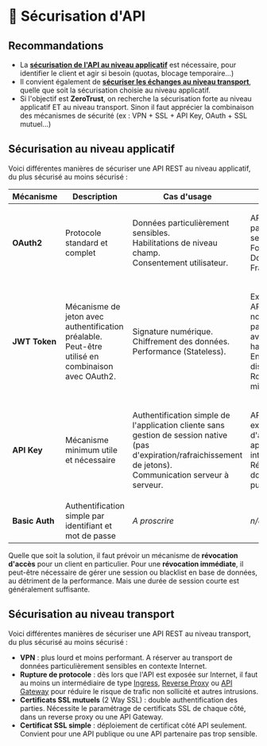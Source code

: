 # 🔌 Sécurisation d'API

## Recommandations

* La [**sécurisation de l'API au niveau applicatif**](api-securite.md#sécurisation-au-niveau-applicatif) est nécessaire, pour identifier le client et agir si besoin (quotas, blocage temporaire...)
* Il convient également de [**sécuriser les échanges au niveau transport**](api-securite.md#sécurisation-au-niveau-transport), quelle que soit la sécurisation choisie au niveau applicatif.
* Si l'objectif est **ZeroTrust**, on recherche la sécurisation forte au niveau applicatif ET au niveau transport. Sinon il faut apprécier la combinaison des mécanismes de sécurité (ex : VPN + SSL + API Key, OAuth + SSL mutuel...)

## Sécurisation au niveau applicatif

Voici différentes manières de sécuriser une API REST au niveau applicatif, du plus sécurisé au moins sécurisé :

| Mécanisme      | Description                                                                                                 | Cas d'usage                                                                                                                                                                | Exemples                                                                                                                                            |
| -------------- | ----------------------------------------------------------------------------------------------------------- |----------------------------------------------------------------------------------------------------------------------------------------------------------------------------| --------------------------------------------------------------------------------------------------------------------------------------------------- |
| **OAuth2**     | Protocole standard et complet                                                                               | <p>Données particulièrement sensibles.<br>Habilitations de niveau champ.<br>Consentement utilisateur.</p>                                                                  | <p>API partenaire particulièrement sensible.<br>Fournisseur de Données FranceConnect.</p>                                                           |
| **JWT Token**  | <p>Mécanisme de jeton avec authentification préalable.<br>Peut-être utilisé en combinaison avec OAuth2.</p> | <p>Signature numérique.<br>Chiffrement des données.<br>Performance (Stateless).</p>                                                                                        | <p>Exposer une API à un grand nombre de partenaires, avec les mêmes habilitations.<br>Environnement distribué.<br>Routage entre micro-services.</p> |
| **API Key**    | Mécanisme minimum utile et nécessaire                                                                       | <p>Authentification simple de l'application cliente sans gestion de session native (pas d'expiration/rafraichissement de jetons).<br/>Communication serveur à serveur.</p> | <p>API privée exposée à d'autres applications internes.<br>Référentiel de données publiques.</p>                                                    |
| **Basic Auth** | Authentification simple par identifiant et mot de passe                                                     | _A proscrire_                                                                                                                                                              | _n/a_                                                                                                                                               |

Quelle que soit la solution, il faut prévoir un mécanisme de **révocation d'accès** pour un client en particulier. Pour une **révocation immédiate**, il peut-être nécessaire de gérer une session ou blacklist en base de données, au détriment de la performance. Mais une durée de session courte est généralement suffisante.

## Sécurisation au niveau transport

Voici différentes manières de sécuriser une API REST au niveau transport, du plus sécurisé au moins sécurisé :

* **VPN** : plus lourd et moins performant. A réserver au transport de données particulièrement sensibles en contexte Internet.
* **Rupture de protocole** : dès lors que l'API est exposée sur Internet, il faut au moins un intermédiaire de type [Ingress](https://kubernetes.io/docs/concepts/services-networking/ingress/), [Reverse Proxy](https://fr.wikipedia.org/wiki/Proxy_inverse) ou [API Gateway](api-gateway.md) pour réduire le risque de trafic non sollicité et autres intrusions.
* **Certificats SSL mutuels** (2 Way SSL) : double authentification des parties. Nécessite le paramétrage de certificats SSL de chaque côté, dans un reverse proxy ou une API Gateway.
* **Certificat SSL simple** : déploiement de certificat côté API seulement. Convient pour une API publique ou une API partenaire pas trop sensible.
